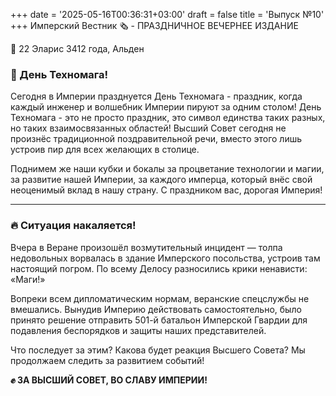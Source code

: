 +++
date = '2025-05-16T00:36:31+03:00'
draft = false
title = 'Выпуск №10'
+++
Имперский Вестник 🗞 - ПРАЗДНИЧНОЕ ВЕЧЕРНЕЕ ИЗДАНИЕ

📆 22 Эларис 3412 года, Альден

### **🎉 День Техномага!**
Сегодня в Империи празднуется День Техномага - праздник, когда каждый инженер и волшебник Империи пируют за одним столом! День Техномага - это не просто праздник, это символ единства таких разных, но таких взаимосвязанных областей! Высший Совет сегодня не произнёс традиционной поздравительной речи, вместо этого лишь устроив пир для всех желающих в столице. 

Поднимем же наши кубки и бокалы за процветание технологии и магии, за развитие нашей Империи, за каждого имперца, который внёс свой неоценимый вклад в нашу страну. С праздником вас, дорогая Империя!

---

### **🔥 Ситуация накаляется!**
Вчера в Веране произошёл возмутительный инцидент — толпа недовольных ворвалась в здание Имперского посольства, устроив там настоящий погром. По всему Делосу разносились крики ненависти: «Маги!»  

Вопреки всем дипломатическим нормам, веранские спецслужбы не вмешались. Вынудив Империю действовать самостоятельно, было принято решение отправить 501-й батальон Имперской Гвардии для подавления беспорядков и защиты наших представителей.  

Что последует за этим? Какова будет реакция Высшего Совета? Мы продолжаем следить за развитием событий!

**✊ ЗА ВЫСШИЙ СОВЕТ, ВО СЛАВУ ИМПЕРИИ!**
